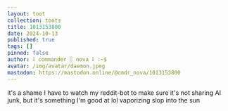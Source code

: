```yaml
---
layout: toot
collection: toots
title: 1013153800
date: 2024-10-13
published: true
tags: []
pinned: false
author: ⸸ commander ░ nova ⸸ :~$
avatar: /img/avatar/daemon.jpeg
mastodon: https://mastodon.online/@cmdr_nova/1013153800
---
```


it's a shame I have to watch my reddit-bot to make sure it's not sharing AI junk, but it's something I'm good at lol vaporizing slop into the sun
